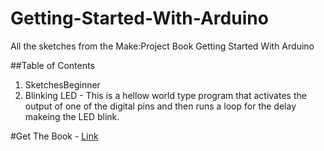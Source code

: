 Getting-Started-With-Arduino
============================

All the sketches from the Make:Project Book Getting Started With Arduino

##Table of Contents

1. SketchesBeginner
1. Blinking LED - This is a hellow world type program that activates the output of one of the digital pins and then runs a loop for the delay makeing the LED blink. 

#Get The Book - [Link](http://www.amazon.com/Getting-Started-Arduino-Make-Projects/dp/B008SMKPW0#)
